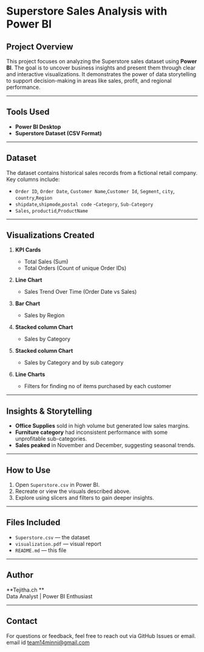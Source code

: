 # Superstore Sales Analysis with Power BI

## Project Overview
This project focuses on analyzing the Superstore sales dataset using **Power BI**. The goal is to uncover business insights and present them through clear and interactive visualizations. It demonstrates the power of data storytelling to support decision-making in areas like sales, profit, and regional performance.

---

## Tools Used
- **Power BI Desktop**
- **Superstore Dataset (CSV Format)**

---

##  Dataset
The dataset contains historical sales records from a fictional retail company. Key columns include:
- `Order ID`, `Order Date`, `Customer Name`,`Customer Id`, `Segment`, `city`, `country`,`Region`
- `shipdate`,`shipmode`,`postal code`
-`Category`, `Sub-Category`
- `Sales`, `productid`,`ProductName` 

---

## Visualizations Created

1. **KPI Cards**
   - Total Sales (Sum)
   - Total Orders (Count of unique Order IDs)

2. **Line Chart**
   - Sales Trend Over Time (Order Date vs Sales)

3. **Bar Chart**
   - Sales by Region

4. **Stacked column Chart**
   - Sales by Category

5. **Stacked column Chart**
   - Sales by Category and by sub category
     
6. **Line Charts**
   - Filters for finding no of items purchased by each customer

---

## Insights & Storytelling

- **Office Supplies** sold in high volume but generated low sales margins.
- **Furniture category** had inconsistent performance with some unprofitable sub-categories.
- **Sales peaked** in November and December, suggesting seasonal trends.

---

##  How to Use
1. Open `Superstore.csv` in Power BI.
2. Recreate or view the visuals described above.
3. Explore using slicers and filters to gain deeper insights.

---

## Files Included
- `Superstore.csv` — the dataset
- `visualization.pdf` — visual report
- `README.md` — this file

---

##  Author
**Tejitha.ch **  
Data Analyst | Power BI Enthusiast

---

##  Contact
For questions or feedback, feel free to reach out via GitHub Issues or email.
email id team14minni@gmail.com
